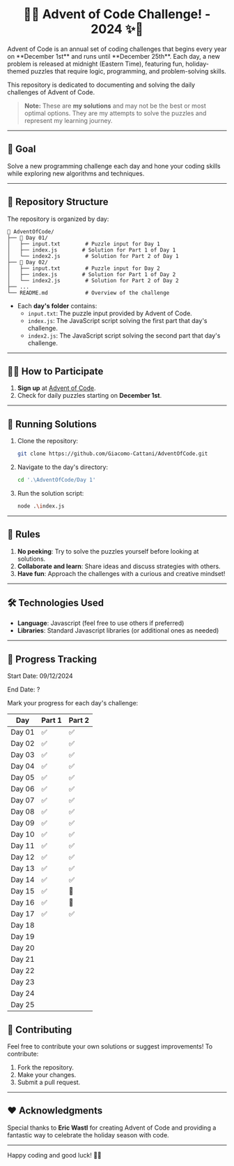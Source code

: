 <div align="center">

# 🎄✨ Advent of Code Challenge! - 2024 ✨🎄

</div>
Advent of Code is an annual set of coding challenges that begins every year on **December 1st** and runs until **December 25th**. Each day, a new problem is released at midnight (Eastern Time), featuring fun, holiday-themed puzzles that require logic, programming, and problem-solving skills.

This repository is dedicated to documenting and solving the daily challenges of Advent of Code.  

> **Note:** These are **my solutions** and may not be the best or most optimal options. They are my attempts to solve the puzzles and represent my learning journey.

---

## 🎯 **Goal**
Solve a new programming challenge each day and hone your coding skills while exploring new algorithms and techniques.

---

## 📁 **Repository Structure**

The repository is organized by day:

```
📂 AdventOfCode/
├── 📁 Day 01/
│   ├── input.txt        # Puzzle input for Day 1
│   ├── index.js        # Solution for Part 1 of Day 1
│   └── index2.js        # Solution for Part 2 of Day 1
├── 📁 Day 02/
│   ├── input.txt        # Puzzle input for Day 2
│   ├── index.js        # Solution for Part 1 of Day 2
│   └── index2.js        # Solution for Part 2 of Day 2
├── ...
└── README.md            # Overview of the challenge
```

- Each **day's folder** contains:
  - `input.txt`: The puzzle input provided by Advent of Code.
  - `index.js`: The JavaScript script solving the first part that day's challenge.
  - `index2.js`: The JavaScript script solving the second part that day's challenge.


---

## 🧑‍💻 **How to Participate**
1. **Sign up** at [Advent of Code](https://adventofcode.com).
2. Check for daily puzzles starting on **December 1st**.

---

## 🚀 **Running Solutions**

1. Clone the repository:
   ```bash
   git clone https://github.com/Giacomo-Cattani/AdventOfCode.git
   ```
2. Navigate to the day's directory:
   ```bash
   cd '.\AdventOfCode/Day 1'
   ```
3. Run the solution script:
   ```bash
   node .\index.js
   ```

---

## 📜 **Rules**
1. **No peeking**: Try to solve the puzzles yourself before looking at solutions.
2. **Collaborate and learn**: Share ideas and discuss strategies with others.
3. **Have fun**: Approach the challenges with a curious and creative mindset!

---

## 🛠 **Technologies Used**
- **Language**: Javascript (feel free to use others if preferred)
- **Libraries**: Standard Javascript libraries (or additional ones as needed)

---

## 🌟 **Progress Tracking**

Start Date: 09/12/2024

End Date: ?

Mark your progress for each day's challenge:

| Day  | Part 1 | Part 2 |
|------|--------|--------|
| Day 01 | ✅      | ✅      |
| Day 02 | ✅      | ✅      |
| Day 03 | ✅      | ✅      |
| Day 04 | ✅      | ✅      |
| Day 05 | ✅      | ✅      |
| Day 06 | ✅      | ✅      |
| Day 07 | ✅      | ✅      |
| Day 08 | ✅      | ✅      |
| Day 09 | ✅      | ✅      |
| Day 10 | ✅      | ✅      |
| Day 11 | ✅      | ✅      |
| Day 12 | ✅      | ✅      |
| Day 13 | ✅      | ✅      |
| Day 14 | ✅      | ✅      |
| Day 15 | ✅      | 🔲      |
| Day 16 | ✅      | 🔲      |
| Day 17 | ✅      | ✅      |
| Day 18 |      |       |
| Day 19 |      |       |
| Day 20 |      |       |
| Day 21 |      |       |
| Day 22 |      |       |
| Day 23 |      |       |
| Day 24 |      |       |
| Day 25 |      |       |


## 🤝 **Contributing**
Feel free to contribute your own solutions or suggest improvements! To contribute:
1. Fork the repository.
2. Make your changes.
3. Submit a pull request.

---

## ❤️ **Acknowledgments**
Special thanks to **Eric Wastl** for creating Advent of Code and providing a fantastic way to celebrate the holiday season with code.

---

Happy coding and good luck! 🎅🎁
